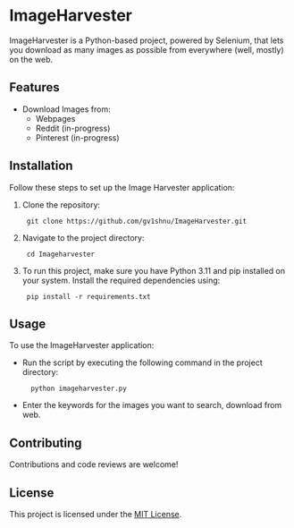 # ImageHarvester

ImageHarvester is a Python-based project, powered by Selenium, that lets you download as many images as possible from everywhere (well, mostly) on the web.

## Features
- Download Images from:
     - Webpages
     - Reddit (in-progress)
     - Pinterest (in-progress)
 
## Installation

Follow these steps to set up the Image Harvester application:

1. Clone the repository:
	
   		git clone https://github.com/gv1shnu/ImageHarvester.git


2. Navigate to the project directory:
	
   		cd Imageharvester


3. To run this project, make sure you have Python 3.11 and pip installed on your system. Install the required dependencies using:
	
		pip install -r requirements.txt


## Usage

To use the ImageHarvester application:

- Run the script by executing the following command in the project directory:

        python imageharvester.py

- Enter the keywords for the images you want to search, download from web.

## Contributing

Contributions and code reviews are welcome!

## License

This project is licensed under the [MIT License](LICENSE).
